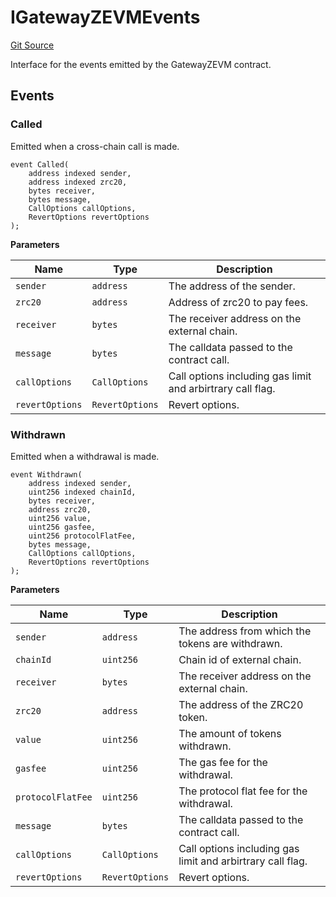 # IGatewayZEVMEvents
[Git Source](https://github.com/zeta-chain/protocol-contracts/blob/874f1cc4ec610cadf0a188ddc14f486915de3671/contracts/zevm/interfaces/IGatewayZEVM.sol)

Interface for the events emitted by the GatewayZEVM contract.


## Events
### Called
Emitted when a cross-chain call is made.


```solidity
event Called(
    address indexed sender,
    address indexed zrc20,
    bytes receiver,
    bytes message,
    CallOptions callOptions,
    RevertOptions revertOptions
);
```

**Parameters**

|Name|Type|Description|
|----|----|-----------|
|`sender`|`address`|The address of the sender.|
|`zrc20`|`address`|Address of zrc20 to pay fees.|
|`receiver`|`bytes`|The receiver address on the external chain.|
|`message`|`bytes`|The calldata passed to the contract call.|
|`callOptions`|`CallOptions`|Call options including gas limit and arbirtrary call flag.|
|`revertOptions`|`RevertOptions`|Revert options.|

### Withdrawn
Emitted when a withdrawal is made.


```solidity
event Withdrawn(
    address indexed sender,
    uint256 indexed chainId,
    bytes receiver,
    address zrc20,
    uint256 value,
    uint256 gasfee,
    uint256 protocolFlatFee,
    bytes message,
    CallOptions callOptions,
    RevertOptions revertOptions
);
```

**Parameters**

|Name|Type|Description|
|----|----|-----------|
|`sender`|`address`|The address from which the tokens are withdrawn.|
|`chainId`|`uint256`|Chain id of external chain.|
|`receiver`|`bytes`|The receiver address on the external chain.|
|`zrc20`|`address`|The address of the ZRC20 token.|
|`value`|`uint256`|The amount of tokens withdrawn.|
|`gasfee`|`uint256`|The gas fee for the withdrawal.|
|`protocolFlatFee`|`uint256`|The protocol flat fee for the withdrawal.|
|`message`|`bytes`|The calldata passed to the contract call.|
|`callOptions`|`CallOptions`|Call options including gas limit and arbirtrary call flag.|
|`revertOptions`|`RevertOptions`|Revert options.|

